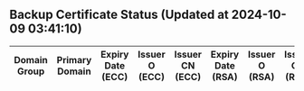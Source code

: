 ## Backup Certificate Status (Updated at 2024-10-09 03:41:10)
| Domain Group | Primary Domain | Expiry Date (ECC) | Issuer O (ECC) | Issuer CN (ECC) | Expiry Date (RSA) | Issuer O (RSA) | Issuer CN (RSA) |
|--------------|----------------|------------------|---------------|----------------|-------------------|----------------|-----------------|
